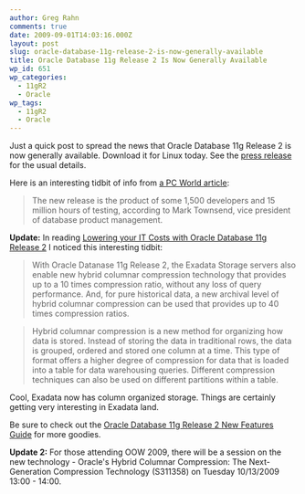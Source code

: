 ```yaml
---
author: Greg Rahn
comments: true
date: 2009-09-01T14:03:16.000Z
layout: post
slug: oracle-database-11g-release-2-is-now-generally-available
title: Oracle Database 11g Release 2 Is Now Generally Available
wp_id: 651
wp_categories:
  - 11gR2
  - Oracle
wp_tags:
  - 11gR2
  - Oracle
---
```


Just a quick post to spread the news that Oracle Database 11g Release 2 is now generally available.  Download it for Linux today.  See the [press release](http://www.oracle.com/us/corporate/press/032365) for the usual details.

Here is an interesting tidbit of info from [a PC World article](http://www.pcworld.com/businesscenter/article/171192/oracle_11g_r2_makes_its_debut.html):

> The new release is the product of some 1,500 developers and 15 million hours of testing, according to Mark Townsend, vice president of database product management.

**Update:**  In reading [Lowering your IT Costs with Oracle Database 11g Release 2](http://www.oracle.com/technology/products/database/oracle11g/pdf/oracle-database-11g-release2-overview.pdf) I noticed this interesting tidbit:

> With Oracle Datanase 11g Release 2, the Exadata Storage servers also enable new hybrid columnar compression technology that provides up to a 10 times compression ratio, without any loss of query performance. And, for pure historical data, a new archival level of hybrid columnar compression can be used that provides up to 40 times compression ratios.

> Hybrid columnar compression is a new method for organizing how data is stored. Instead of storing the data in traditional rows, the data is grouped, ordered and stored one column at a time. This type of format offers a higher degree of compression for data that is loaded into a table for data warehousing queries. Different compression techniques can also be used on different partitions within a table.

Cool, Exadata now has column organized storage.  Things are certainly getting very interesting in Exadata land.

Be sure to check out the [Oracle Database 11g Release 2 New Features Guide](http://download.oracle.com/docs/cd/E11882_01/server.112/e10881/chapter1.htm#NEWFTCH1) for more goodies.

**Update 2:** For those attending OOW 2009, there will be a session on the new technology - Oracle's Hybrid Columnar Compression: The Next-Generation Compression Technology (S311358) on Tuesday 10/13/2009 13:00 - 14:00.
